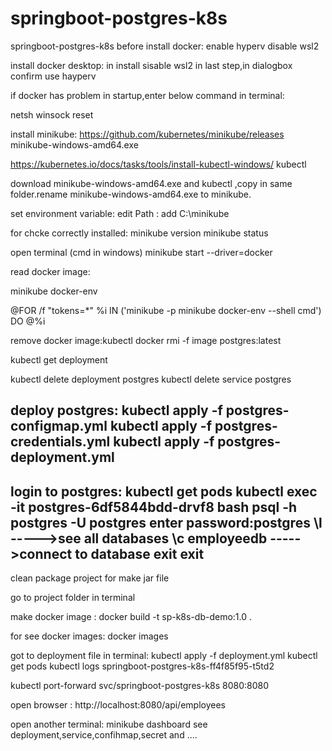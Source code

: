 # springboot-postgres-k8s
springboot-postgres-k8s
before install docker:
enable hyperv
disable wsl2

install docker desktop:
in install sisable wsl2
in last step,in dialogbox confirm use hayperv

if docker has problem in startup,enter below command in terminal:

netsh winsock reset

install minikube:
https://github.com/kubernetes/minikube/releases
 minikube-windows-amd64.exe

https://kubernetes.io/docs/tasks/tools/install-kubectl-windows/
kubectl


download  minikube-windows-amd64.exe and kubectl ,copy in same folder.rename  minikube-windows-amd64.exe to minikube.

set environment variable:
edit Path : add C:\minikube

for chcke correctly installed:
minikube version
minikube status

 



open terminal (cmd in windows)
minikube start --driver=docker

read docker image:

minikube docker-env

 @FOR /f "tokens=*" %i IN ('minikube -p minikube docker-env --shell cmd') DO @%i

remove docker image:kubectl
docker  rmi -f image postgres:latest

kubectl get deployment

kubectl delete deployment postgres
kubectl delete service postgres

deploy postgres:
kubectl apply -f postgres-configmap.yml
kubectl apply -f postgres-credentials.yml
kubectl apply -f postgres-deployment.yml
------
login to postgres:
kubectl get pods
kubectl exec -it postgres-6df5844bdd-drvf8 bash
psql -h postgres -U postgres
enter password:postgres
\l  ----->see all databases
\c employeedb  ----->connect to database
exit
exit
-----
clean package project for make jar file

  go to project folder in terminal

make docker image :
docker build -t sp-k8s-db-demo:1.0 .

for see docker images:
docker images

got to deployment file in terminal:
kubectl apply -f deployment.yml
kubectl get pods
kubectl logs springboot-postgres-k8s-ff4f85f95-t5td2


kubectl port-forward svc/springboot-postgres-k8s 8080:8080

open browser :
http://localhost:8080/api/employees

open another terminal:
minikube dashboard
see deployment,service,confihmap,secret and ....



